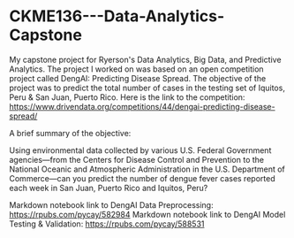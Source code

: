 # CKME136---Data-Analytics-Capstone
My capstone project for Ryerson's Data Analytics, Big Data, and Predictive Analytics. The project I worked on was based on an open competition project called DengAI: Predicting Disease Spread. The objective of the project was to predict the total number of cases in the testing set of Iquitos, Peru &amp; San Juan, Puerto Rico.
Here is the link to the competition: https://www.drivendata.org/competitions/44/dengai-predicting-disease-spread/

A brief summary of the objective: 

Using environmental data collected by various U.S. Federal Government agencies—from the Centers for Disease Control and Prevention to the National Oceanic and Atmospheric Administration in the U.S. Department of Commerce—can you predict the number of dengue fever cases reported each week in San Juan, Puerto Rico and Iquitos, Peru?

Markdown notebook link to DengAI Data Preprocessing: https://rpubs.com/pycay/582984
Markdown notebook link to DengAI Model Testing & Validation: https://rpubs.com/pycay/588531
